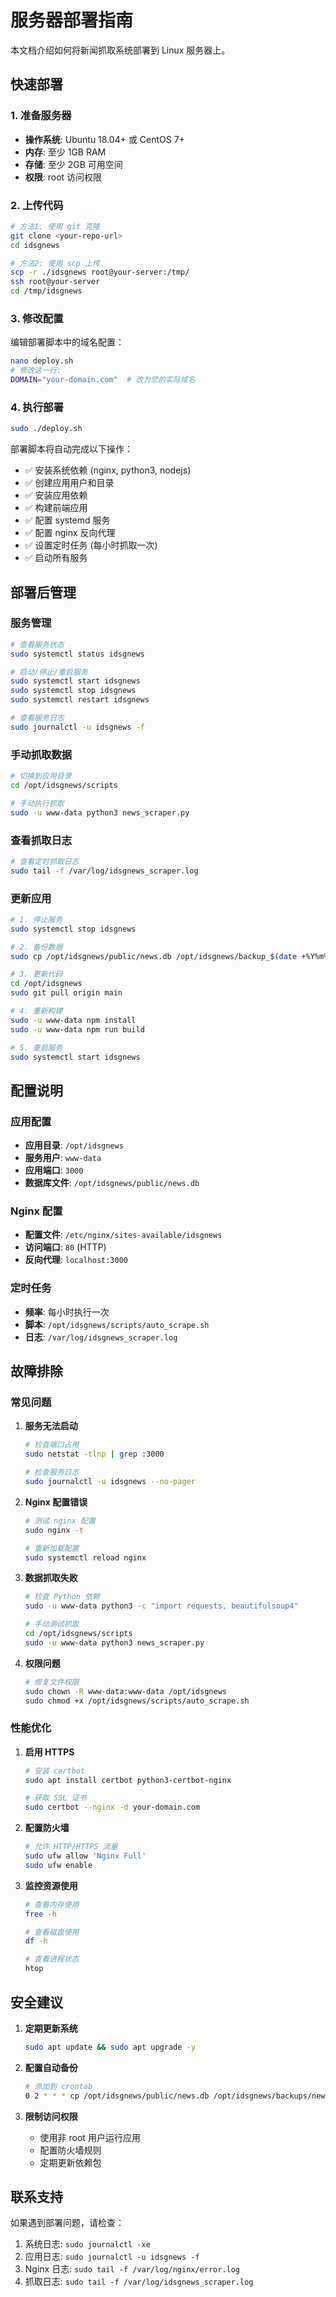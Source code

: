 # 服务器部署指南

本文档介绍如何将新闻抓取系统部署到 Linux 服务器上。

## 快速部署

### 1. 准备服务器

- **操作系统**: Ubuntu 18.04+ 或 CentOS 7+
- **内存**: 至少 1GB RAM
- **存储**: 至少 2GB 可用空间
- **权限**: root 访问权限

### 2. 上传代码

```bash
# 方法1: 使用 git 克隆
git clone <your-repo-url>
cd idsgnews

# 方法2: 使用 scp 上传
scp -r ./idsgnews root@your-server:/tmp/
ssh root@your-server
cd /tmp/idsgnews
```

### 3. 修改配置

编辑部署脚本中的域名配置：

```bash
nano deploy.sh
# 修改这一行:
DOMAIN="your-domain.com"  # 改为您的实际域名
```

### 4. 执行部署

```bash
sudo ./deploy.sh
```

部署脚本将自动完成以下操作：

- ✅ 安装系统依赖 (nginx, python3, nodejs)
- ✅ 创建应用用户和目录
- ✅ 安装应用依赖
- ✅ 构建前端应用
- ✅ 配置 systemd 服务
- ✅ 配置 nginx 反向代理
- ✅ 设置定时任务 (每小时抓取一次)
- ✅ 启动所有服务

## 部署后管理

### 服务管理

```bash
# 查看服务状态
sudo systemctl status idsgnews

# 启动/停止/重启服务
sudo systemctl start idsgnews
sudo systemctl stop idsgnews
sudo systemctl restart idsgnews

# 查看服务日志
sudo journalctl -u idsgnews -f
```

### 手动抓取数据

```bash
# 切换到应用目录
cd /opt/idsgnews/scripts

# 手动执行抓取
sudo -u www-data python3 news_scraper.py
```

### 查看抓取日志

```bash
# 查看定时抓取日志
sudo tail -f /var/log/idsgnews_scraper.log
```

### 更新应用

```bash
# 1. 停止服务
sudo systemctl stop idsgnews

# 2. 备份数据
sudo cp /opt/idsgnews/public/news.db /opt/idsgnews/backup_$(date +%Y%m%d_%H%M%S).db

# 3. 更新代码
cd /opt/idsgnews
sudo git pull origin main

# 4. 重新构建
sudo -u www-data npm install
sudo -u www-data npm run build

# 5. 重启服务
sudo systemctl start idsgnews
```

## 配置说明

### 应用配置

- **应用目录**: `/opt/idsgnews`
- **服务用户**: `www-data`
- **应用端口**: `3000`
- **数据库文件**: `/opt/idsgnews/public/news.db`

### Nginx 配置

- **配置文件**: `/etc/nginx/sites-available/idsgnews`
- **访问端口**: `80` (HTTP)
- **反向代理**: `localhost:3000`

### 定时任务

- **频率**: 每小时执行一次
- **脚本**: `/opt/idsgnews/scripts/auto_scrape.sh`
- **日志**: `/var/log/idsgnews_scraper.log`

## 故障排除

### 常见问题

1. **服务无法启动**
   ```bash
   # 检查端口占用
   sudo netstat -tlnp | grep :3000
   
   # 检查服务日志
   sudo journalctl -u idsgnews --no-pager
   ```

2. **Nginx 配置错误**
   ```bash
   # 测试 nginx 配置
   sudo nginx -t
   
   # 重新加载配置
   sudo systemctl reload nginx
   ```

3. **数据抓取失败**
   ```bash
   # 检查 Python 依赖
   sudo -u www-data python3 -c "import requests, beautifulsoup4"
   
   # 手动测试抓取
   cd /opt/idsgnews/scripts
   sudo -u www-data python3 news_scraper.py
   ```

4. **权限问题**
   ```bash
   # 修复文件权限
   sudo chown -R www-data:www-data /opt/idsgnews
   sudo chmod +x /opt/idsgnews/scripts/auto_scrape.sh
   ```

### 性能优化

1. **启用 HTTPS**
   ```bash
   # 安装 certbot
   sudo apt install certbot python3-certbot-nginx
   
   # 获取 SSL 证书
   sudo certbot --nginx -d your-domain.com
   ```

2. **配置防火墙**
   ```bash
   # 允许 HTTP/HTTPS 流量
   sudo ufw allow 'Nginx Full'
   sudo ufw enable
   ```

3. **监控资源使用**
   ```bash
   # 查看内存使用
   free -h
   
   # 查看磁盘使用
   df -h
   
   # 查看进程状态
   htop
   ```

## 安全建议

1. **定期更新系统**
   ```bash
   sudo apt update && sudo apt upgrade -y
   ```

2. **配置自动备份**
   ```bash
   # 添加到 crontab
   0 2 * * * cp /opt/idsgnews/public/news.db /opt/idsgnews/backups/news_$(date +\%Y\%m\%d).db
   ```

3. **限制访问权限**
   - 使用非 root 用户运行应用
   - 配置防火墙规则
   - 定期更新依赖包

## 联系支持

如果遇到部署问题，请检查：

1. 系统日志: `sudo journalctl -xe`
2. 应用日志: `sudo journalctl -u idsgnews -f`
3. Nginx 日志: `sudo tail -f /var/log/nginx/error.log`
4. 抓取日志: `sudo tail -f /var/log/idsgnews_scraper.log`